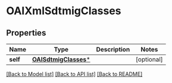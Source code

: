 # OAIXmlSdtmigClasses

## Properties
Name | Type | Description | Notes
------------ | ------------- | ------------- | -------------
**self** | [**OAISdtmigClasses***](OAISdtmigClasses.md) |  | [optional] 

[[Back to Model list]](../README.md#documentation-for-models) [[Back to API list]](../README.md#documentation-for-api-endpoints) [[Back to README]](../README.md)


